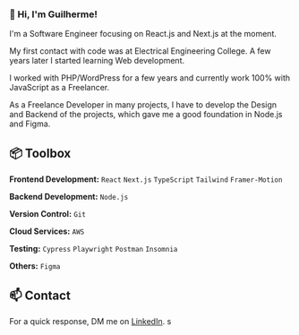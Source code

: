 ### 👋 Hi, I'm Guilherme!

I'm a Software Engineer focusing on React.js and Next.js at the moment.

My first contact with code was at Electrical Engineering College. A few years later I started learning Web development.

I worked with PHP/WordPress for a few years and currently work 100% with JavaScript as a Freelancer.

As a Freelance Developer in many projects, I have to develop the Design and Backend of the projects, which gave me a good foundation in Node.js and Figma.

## 📦 Toolbox

**Frontend Development:** `React` `Next.js` `TypeScript` `Tailwind` `Framer-Motion`

**Backend Development:** `Node.js`

**Version Control:** `Git`

**Cloud Services:** `AWS`

**Testing:** `Cypress` `Playwright` `Postman` `Insomnia`

**Others:** `Figma`

## 📫 Contact

For a quick response, DM me on [LinkedIn](https://www.linkedin.com/in/guilhermeduccini/).
s
